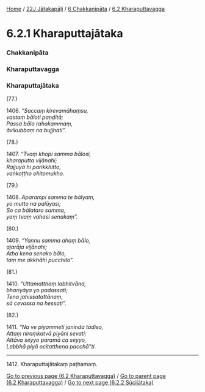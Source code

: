 
[Home](/) / [22J Jātakapāḷi](../../../22J.md) / [6 Chakkanipāta](../../6.md) / [6.2 Kharaputtavagga](../6.2.md)

# 6.2.1 Kharaputtajātaka

### Chakkanipāta

### Kharaputtavagga

### Kharaputtajātaka

(77.)

1406\. _“Saccaṃ kirevamāhaṃsu,_  
_vastaṃ bāloti paṇḍitā;_  
_Passa bālo rahokammaṃ,_  
_āvikubbaṃ na bujjhati”._  


(78.)

1407\. _“Tvaṃ khopi samma bālosi,_  
_kharaputta vijānahi;_  
_Rajjuyā hi parikkhitto,_  
_vaṅkoṭṭho ohitomukho._  


(79.)

1408\. _Aparampi samma te bālyaṃ,_  
_yo mutto na palāyasi;_  
_So ca bālataro samma,_  
_yaṃ tvaṃ vahasi senakaṃ”._  


(80.)

1409\. _“Yannu samma ahaṃ bālo,_  
_ajarāja vijānahi;_  
_Atha kena senako bālo,_  
_taṃ me akkhāhi pucchito”._  


(81.)

1410\. _“Uttamatthaṃ labhitvāna,_  
_bhariyāya yo padassati;_  
_Tena jahissatattānaṃ,_  
_sā cevassa na hessati”._  


(82.)

1411\. _“Na ve piyammeti janinda tādiso,_  
_Attaṃ niraṃkatvā piyāni sevati;_  
_Attāva seyyo paramā ca seyyo,_  
_Labbhā piyā ocitatthena pacchā”ti._  


---

1412\. Kharaputtajātakaṃ paṭhamaṃ.



[Go to previous page (6.2 Kharaputtavagga)](../6.2.md) / [Go to parent page (6.2 Kharaputtavagga)](../6.2.md) / [Go to next page (6.2.2 Sūcijātaka)](6.2.2.md)


